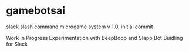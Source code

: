 # gamebotsai
slack slash command microgame system
v 1.0, initial commit

Work in Progress
Experimentation with BeepBoop and Slapp Bot Buidling for Slack
